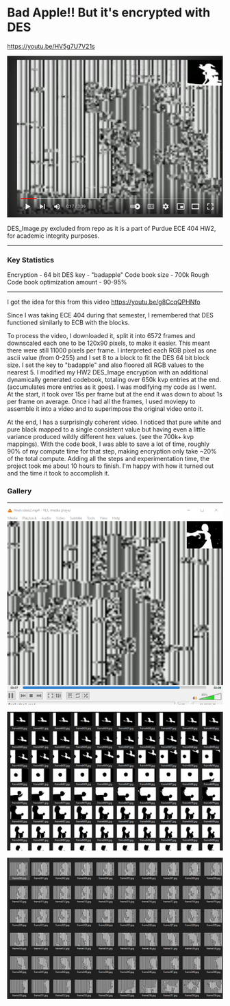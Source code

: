 # Bad Apple!! But it's encrypted with DES

https://youtu.be/HV5g7U7V21s

![Image](img/img1.png)

DES_Image.py excluded from repo as it is a part of Purdue ECE 404 HW2, for academic integrity purposes.

---

### Key Statistics

Encryption - 64 bit DES
key - "badapple"
Code book size - 700k
Rough Code book optimization amount - 90-95%

---


I got the idea for this from this video https://youtu.be/g8CcqQPHNfo

Since I was taking ECE 404 during that semester, I remembered that DES functioned similarly to ECB with the blocks.

To process the video, I downloaded it, split it into 6572 frames and downscaled each one to be 120x90 pixels, to make it easier. This meant there were still 11000 pixels per frame. I interpreted each RGB pixel as one ascii value (from 0-255) and I set 8 to a block to fit the DES 64 bit block size. I set the key to "badapple" and also floored all RGB values to the nearest 5. I modified my HW2 DES_Image encryption with an additional dynamically generated codebook, totaling over 650k kvp entries at the end. (accumulates more entries as it goes). I was modifying my code as I went. At the start, it took over 15s per frame but at the end it was down to about 1s per frame on average. Once i had all the frames, I used moviepy to assemble it into a video and to superimpose the original video onto it. 

At the end, I has a surprisingly coherent video. I noticed that pure white and pure black mapped to a single consistent value but having even a little variance produced wildly different hex values. (see the 700k+ kvp mappings). With the code book, I was able to save a lot of time, roughly 90% of my compute time for that step, making encryption only take ~20% of the total compute. Adding all the steps and experimentation time, the project took me about 10 hours to finish. I'm happy with how it turned out and the time it took to accomplish it.

### Gallery

---


![Image](img/img2.png)

![Image](img/img3.png)

![Image](img/img4.png)

